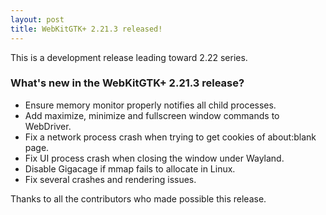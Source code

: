 ```yaml
---
layout: post
title: WebKitGTK+ 2.21.3 released!
---
```


This is a development release leading toward 2.22 series.

### What's new in the WebKitGTK+ 2.21.3 release?

 - Ensure memory monitor properly notifies all child processes.
 - Add maximize, minimize and fullscreen window commands to WebDriver.
 - Fix a network process crash when trying to get cookies of about:blank page.
 - Fix UI process crash when closing the window under Wayland.
 - Disable Gigacage if mmap fails to allocate in Linux.
 - Fix several crashes and rendering issues.

Thanks to all the contributors who made possible this release.
